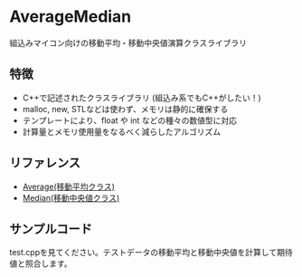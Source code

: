 # AverageMedian
組込みマイコン向けの移動平均・移動中央値演算クラスライブラリ

## 特徴
* C++で記述されたクラスライブラリ (組込み系でもC++がしたい！)
* malloc, new, STLなどは使わず、メモリは静的に確保する
* テンプレートにより、float や int などの種々の数値型に対応
* 計算量とメモリ使用量をなるべく減らしたアルゴリズム

## リファレンス
* [Average(移動平均クラス)](Average.md)
* [Median(移動中央値クラス)](Median.md)

## サンプルコード
test.cppを見てください。テストデータの移動平均と移動中央値を計算して期待値と照合します。